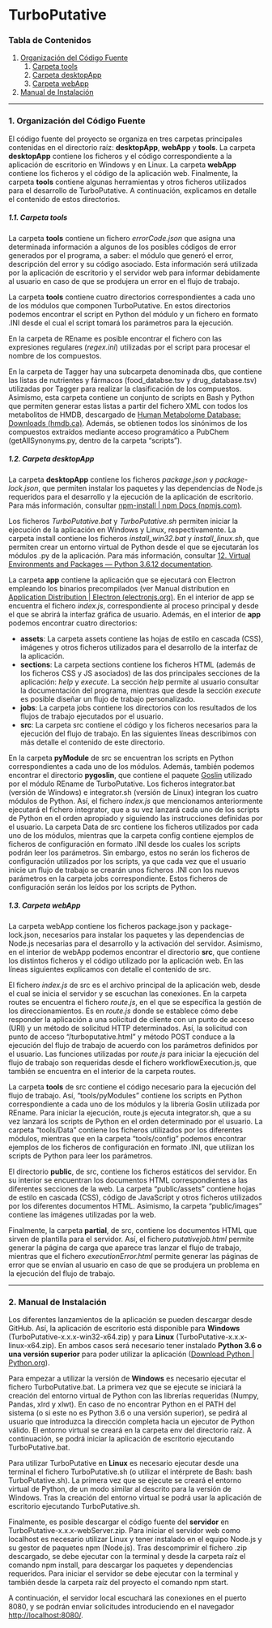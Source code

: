 # TurboPutative

### Tabla de Contenidos

1. [Organización del Código Fuente](#1-Organización-del-Código-Fuente)
    1. [Carpeta tools](#11-Carpeta-tools)
    2. [Carpeta desktopApp](#12-Carpeta-desktopApp)
    3. [Carpeta webApp](#13-Carpeta-webApp)
2. [Manual de Instalación](#2-Manual-de-Instalación)

---

### 1. Organización del Código Fuente

El código fuente del proyecto se organiza en tres carpetas principales contenidas en el directorio raíz: **desktopApp**, **webApp** y **tools**. La carpeta **desktopApp** contiene los ficheros y el código correspondiente a la aplicación de escritorio en Windows y en Linux. La carpeta **webApp** contiene los ficheros y el código de la aplicación web. Finalmente, la carpeta **tools** contiene algunas herramientas y otros ficheros utilizados para el desarrollo de TurboPutative. A continuación, explicamos en detalle el contenido de estos directorios.


##### 1.1. Carpeta tools

La carpeta **tools** contiene un fichero *errorCode.json* que asigna una determinada información a algunos de los posibles códigos de error generados por el programa, a saber: el módulo que generó el error, descripción del error y su código asociado. Esta información será utilizada por la aplicación de escritorio y el servidor web para informar debidamente al usuario en caso de que se produjera un error en el flujo de trabajo. 

La carpeta **tools** contiene cuatro directorios correspondientes a cada uno de los módulos que componen TurboPutative. En estos directorios podemos encontrar el script en Python del módulo y un fichero en formato .INI desde el cual el script tomará los parámetros para la ejecución. 

En la carpeta de REname es posible encontrar el fichero con las expresiones regulares (*regex.ini*) utilizadas por el script para procesar el nombre de los compuestos.

En la carpeta de Tagger hay una subcarpeta denominada dbs, que contiene las listas de nutrientes y fármacos (food_databse.tsv y drug_database.tsv) utilizadas por Tagger para realizar la clasificación de los compuestos. Asimismo, esta carpeta contiene un conjunto de scripts en Bash y Python que permiten generar estas listas a partir del fichero XML con todos los metabolitos de HMDB, descargado de [Human Metabolome Database: Downloads (hmdb.ca)](http://www.hmdb.ca/downloads). Además, se obtienen todos los sinónimos de los compuestos extraídos mediante acceso programático a PubChem (getAllSynonyms.py, dentro de la carpeta “scripts”).


##### 1.2. Carpeta desktopApp

La carpeta **desktopApp** contiene los ficheros *package.json* y *package-lock.json*, que permiten instalar los paquetes y las dependencias de Node.js requeridos para el desarrollo y la ejecución de la aplicación de escritorio. Para más información, consultar [npm-install | npm Docs (npmjs.com)](https://docs.npmjs.com/cli/v6/commands/npm-install).

Los ficheros *TurboPutative.bat* y *TurboPutative.sh* permiten iniciar la ejecución de la aplicación en Windows y Linux, respectivamente. La carpeta install contiene los ficheros *install_win32.bat* y *install_linux.sh*, que permiten crear un entorno virtual de Python desde el que se ejecutarán los módulos .py de la aplicación. Para más información, consultar [12. Virtual Environments and Packages — Python 3.6.12 documentation](https://docs.python.org/3.6/tutorial/venv.html). 

La carpeta **app** contiene la aplicación que se ejecutará con Electron empleando los binarios precompilados (ver Manual distribution en [Application Distribution | Electron (electronjs.org)](https://www.electronjs.org/docs/tutorial/application-distribution). En el interior de app se encuentra el fichero *index.js*, correspondiente al proceso principal y desde el que se abrirá la interfaz gráfica de usuario. Además, en el interior de **app** podemos encontrar cuatro directorios: 

-	**assets**: La carpeta assets contiene las hojas de estilo en cascada (CSS), imágenes y otros ficheros utilizados para el desarrollo de la interfaz de la aplicación. 
-	**sections**: La carpeta sections contiene los ficheros HTML (además de los ficheros CSS y JS asociados) de las dos principales secciones de la aplicación: *help* y *execute*. La sección *help* permite al usuario consultar la documentación del programa, mientras que desde la sección *execute* es posible diseñar un flujo de trabajo personalizado. 
-	**jobs**: La carpeta jobs contiene los directorios con los resultados de los flujos de trabajo ejecutados por el usuario. 
-	**src**: La carpeta src contiene el código y los ficheros necesarios para la ejecución del flujo de trabajo. En las siguientes líneas describimos con más detalle el contenido de este directorio.

En la carpeta **pyModule** de src se encuentran los scripts en Python correspondientes a cada uno de los módulos. Además, también podemos encontrar el directorio **pygoslin**, que contiene el paquete [Goslin](https://github.com/lifs-tools/goslin) utilizado por el módulo REname de TurboPutative. Los ficheros integrator.bat (versión de Windows) e integrator.sh (versión de Linux) integran los cuatro módulos de Python. Así, el fichero *index.js* que mencionamos anteriormente ejecutará el fichero integrator, que a su vez lanzará cada uno de los scripts de Python en el orden apropiado y siguiendo las instrucciones definidas por el usuario. La carpeta Data de src contiene los ficheros utilizados por cada uno de los módulos, mientras que la carpeta config contiene ejemplos de ficheros de configuración en formato .INI desde los cuales los scripts podrán leer los parámetros. Sin embargo, estos no serán los ficheros de configuración utilizados por los scripts, ya que cada vez que el usuario inicie un flujo de trabajo se crearán unos ficheros .INI con los nuevos parámetros en la carpeta jobs correspondiente. Estos ficheros de configuración serán los leídos por los scripts de Python.


##### 1.3. Carpeta webApp

La carpeta webApp contiene los ficheros package.json y package-lock.json, necesarios para instalar los paquetes y las dependencias de Node.js necesarias para el desarrollo y la activación del servidor. Asimismo, en el interior de webApp podemos encontrar el directorio **src**, que contiene los distintos ficheros y el código utilizado por la aplicación web. En las líneas siguientes explicamos con detalle el contenido de src.

El fichero *index.js* de src es el archivo principal de la aplicación web, desde el cual se inicia el servidor y se escuchan las conexiones. En la carpeta routes se encuentra el fichero *route.js*, en el que se específica la gestión de los direccionamientos. Es en *route.js* donde se establece cómo debe responder la aplicación a una solicitud de cliente con un punto de acceso (URI) y un método de solicitud HTTP determinados. Así, la solicitud con punto de acceso “/turboputative.html” y método POST conduce a la ejecución del flujo de trabajo de acuerdo con los parámetros definidos por el usuario. Las funciones utilizadas por *route.js* para iniciar la ejecución del flujo de trabajo son requeridas desde el fichero workflowExecution.js, que también se encuentra en el interior de la carpeta routes.

La carpeta **tools** de src contiene el código necesario para la ejecución del flujo de trabajo. Así, “tools/pyModules” contiene los scripts en Python correspondiente a cada uno de los módulos y la librería Goslin utilizada por REname. Para iniciar la ejecución, route.js ejecuta integrator.sh, que a su vez lanzará los scripts de Python en el orden determinado por el usuario. La carpeta “tools/Data” contiene los ficheros utilizados por los diferentes módulos, mientras que en la carpeta “tools/config” podemos encontrar ejemplos de los ficheros de configuración en formato .INI, que utilizan los scripts de Python para leer los parámetros.

El directorio **public**, de src, contiene los ficheros estáticos del servidor. En su interior se encuentran los documentos HTML correspondientes a las diferentes secciones de la web. La carpeta “public/assets” contiene hojas de estilo en cascada (CSS), código de JavaScript y otros ficheros utilizados por los diferentes documentos HTML. Asimismo, la carpeta “public/images” contiene las imágenes utilizadas por la web.

Finalmente, la carpeta **partial**, de src, contiene los documentos HTML que sirven de plantilla para el servidor. Así, el fichero *putativejob.html* permite generar la página de carga que aparece tras lanzar el flujo de trabajo, mientras que el fichero *executionError.html* permite generar las páginas de error que se envían al usuario en caso de que se produjera un problema en la ejecución del flujo de trabajo. 

---

### 2. Manual de Instalación
Los diferentes lanzamientos de la aplicación se pueden descargar desde GitHub. Así, la aplicación de escritorio está disponible para **Windows** (TurboPutative-x.x.x-win32-x64.zip) y para **Linux** (TurboPutative-x.x.x-linux-x64.zip). En ambos casos será necesario tener instalado **Python 3.6 o una versión superior** para poder utilizar la aplicación ([Download Python | Python.org](https://www.python.org/downloads/)).

Para empezar a utilizar la versión de **Windows** es necesario ejecutar el fichero TurboPutative.bat. La primera vez que se ejecute se iniciará la creación del entorno virtual de Python con las librerías requeridas (Numpy, Pandas, xlrd y xlwt). En caso de no encontrar Python en el PATH del sistema (o si este no es Python 3.6 o una versión superior), se pedirá al usuario que introduzca la dirección completa hacia un ejecutor de Python válido. El entorno virtual se creará en la carpeta env del directorio raíz. A continuación, se podrá iniciar la aplicación de escritorio ejecutando TurboPutative.bat.

Para utilizar TurboPutative en **Linux** es necesario ejecutar desde una terminal el fichero TurboPutative.sh (o utilizar el intérprete de Bash: bash TurboPutative.sh). La primera vez que se ejecute se creará el entorno virtual de Python, de un modo similar al descrito para la versión de Windows. Tras la creación del entorno virtual se podrá usar la aplicación de escritorio ejecutando TurboPutative.sh.

Finalmente, es posible descargar el código fuente del **servidor** en TurboPutative-x.x.x-webServer.zip. Para iniciar el servidor web como localhost es necesario utilizar Linux y tener instalado en el equipo Node.js y su gestor de paquetes npm (Node.js). Tras descomprimir el fichero .zip descargado, se debe ejecutar con la terminal y desde la carpeta raíz el comando npm install, para descargar los paquetes y dependencias requeridos. Para iniciar el servidor se debe ejecutar con la terminal y también desde la carpeta raíz del proyecto el comando npm start. 

A continuación, el servidor local escuchará las conexiones en el puerto 8080, y se podrán enviar solicitudes introduciendo en el navegador <http://localhost:8080/>. 